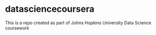 datasciencecoursera
===================

This is a repo created as part of Johns Hopkins University Data Science coursework
